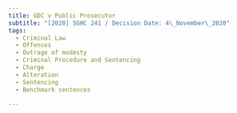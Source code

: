 ```yaml
---
title: GDC v Public Prosecutor
subtitle: "[2020] SGHC 241 / Decision Date: 4\_November\_2020"
tags:
  - Criminal Law
  - Offences
  - Outrage of modesty
  - Criminal Procedure and Sentencing
  - Charge
  - Alteration
  - Sentencing
  - Benchmark sentences

---
```

